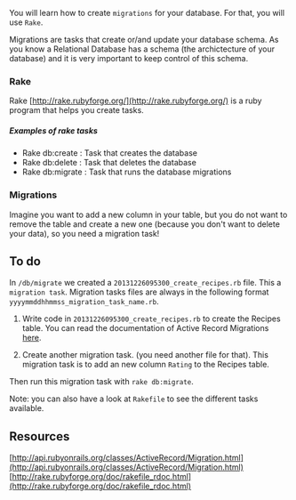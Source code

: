 You will learn how to create `migrations` for your database.
For that, you will use `Rake`.

Migrations are tasks that create or/and update your database schema.
As you know a Relational Database has a schema (the archictecture of your database) and it is very important to keep control of this schema.

### Rake

Rake [http://rake.rubyforge.org/](http://rake.rubyforge.org/) is a ruby program that helps you create tasks.

##### Examples of rake tasks

* Rake db:create : Task that creates the database
* Rake db:delete : Task that deletes the database
* Rake db:migrate : Task that runs the database migrations

### Migrations

Imagine you want to add a new column in your table, but you do not want to remove the table and create a new one (because you don't want to delete your data), so you need a migration task!


## To do 

In `/db/migrate` we created a `20131226095300_create_recipes.rb` file. This a `migration task`. Migration tasks files are always in the following format `yyyymmddhhmmss_migration_task_name.rb`.

1. Write code in `20131226095300_create_recipes.rb` to create the Recipes table. You can read the documentation of Active Record Migrations [here](http://api.rubyonrails.org/classes/ActiveRecord/Migration.html).

2. Create another migration task. (you need another file for that). This migration task is to add an new column `Rating` to the Recipes table.
 
Then run this migration task with `rake db:migrate`.

Note: you can also have a look at `Rakefile` to see the different tasks available.


## Resources

[http://api.rubyonrails.org/classes/ActiveRecord/Migration.html](http://api.rubyonrails.org/classes/ActiveRecord/Migration.html)
[http://rake.rubyforge.org/doc/rakefile_rdoc.html](http://rake.rubyforge.org/doc/rakefile_rdoc.html)